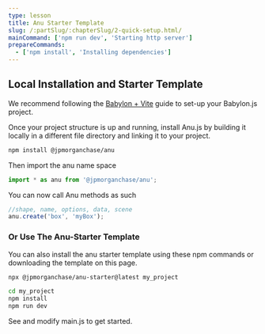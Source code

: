 ```yaml
---
type: lesson
title: Anu Starter Template
slug: /:partSlug/:chapterSlug/2-quick-setup.html/
mainCommand: ['npm run dev', 'Starting http server']
prepareCommands:
  - ['npm install', 'Installing dependencies']
---
```



## Local Installation and Starter Template
We recommend following the [Babylon + Vite](https://doc.babylonjs.com/guidedLearning/usingVite) guide to set-up your Babylon.js project.

Once your project structure is up and running, install Anu.js by building it locally in a different file directory and linking it to your project.

```bash
npm install @jpmorganchase/anu
```

Then import the anu name space

```js
import * as anu from '@jpmorganchase/anu';
```

You can now call Anu methods as such

```js
//shape, name, options, data, scene
anu.create('box', 'myBox');
```

### Or Use The Anu-Starter Template 
You can also install the anu starter template using these npm commands or downloading the template on this page. 

```bash
npx @jpmorganchase/anu-starter@latest my_project
```

```bash
cd my_project
npm install
npm run dev
```

See and modify main.js to get started.



